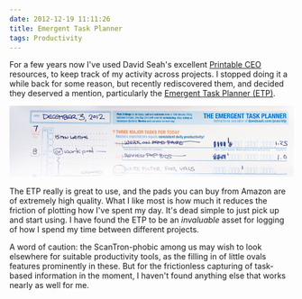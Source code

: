 ```yaml
---
date: 2012-12-19 11:11:26
title: Emergent Task Planner
tags: Productivity
---
```


For a few years now I've used David Seah's excellent [Printable CEO][1]
resources, to keep track of my activity across projects. I stopped doing it
a while back for some reason, but recently rediscovered them, and decided they
deserved a mention, particularly the [Emergent Task Planner (ETP)][2].

![ETP top section](/images/etp-top-section.png)

The ETP really is great to use, and the pads you can buy from Amazon are of
extremely high quality. What I like most is how much it reduces the friction of
plotting how I've spent my day. It's dead simple to just pick up and start
using. I have found the ETP to be an *invaluable* asset for logging of how
I spend my time between different projects.

A word of caution: the ScanTron-phobic among us may wish to look elsewhere for
suitable productivity tools, as the filling in of little ovals features
prominently in these. But for the frictionless capturing of task-based
information in the moment, I haven't found anything else that works nearly as
well for me.

  [1]: http://davidseah.com/productivity-tools
  [2]: http://davidseah.com/node/the-emergent-task-planner/
